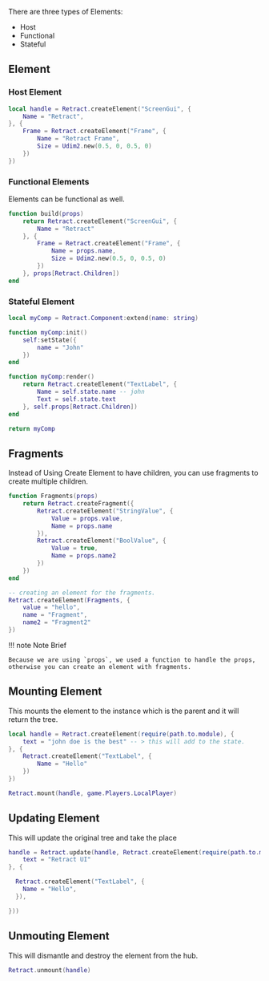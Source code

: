 There are three types of Elements:

* Host
* Functional
* Stateful

## **Element**

### Host Element
```lua
local handle = Retract.createElement("ScreenGui", {
    Name = "Retract",
}, {
    Frame = Retract.createElement("Frame", {
        Name = "Retract Frame",
        Size = Udim2.new(0.5, 0, 0.5, 0)
    })
})
```

### Functional Elements
Elements can be functional as well.
```lua
function build(props)
    return Retract.createElement("ScreenGui", {
        Name = "Retract"
    }, {
        Frame = Retract.createElement("Frame", {
            Name = props.name,
            Size = Udim2.new(0.5, 0, 0.5, 0)
        })
    }, props[Retract.Children])
end
```

### Stateful Element
```lua
local myComp = Retract.Component:extend(name: string)

function myComp:init()
    self:setState({
        name = "John"
    })
end

function myComp:render()
    return Retract.createElement("TextLabel", {
        Name = self.state.name -- john
        Text = self.state.text
    }, self.props[Retract.Children])
end

return myComp
```
## **Fragments**
Instead of Using Create Element to have children, you can use fragments to create multiple children.

```lua
function Fragments(props)
    return Retract.createFragment({
        Retract.createElement("StringValue", {
            Value = props.value,
            Name = props.name
        }),
        Retract.createElement("BoolValue", {
            Value = true,
            Name = props.name2
        })
    })
end

-- creating an element for the fragments.
Retract.createElement(Fragments, {
    value = "hello",
    name = "Fragment",
    name2 = "Fragment2"
})
```

!!! note Note Brief

    Because we are using `props`, we used a function to handle the props, otherwise you can create an element with fragments.

## **Mounting Element**
This mounts the element to the instance which is the parent and it will return the tree.

```lua
local handle = Retract.createElement(require(path.to.module), {
    text = "john doe is the best" -- > this will add to the state.
}, {
    Retract.createElement("TextLabel", {
        Name = "Hello"
    })
})

Retract.mount(handle, game.Players.LocalPlayer)
```

## **Updating Element**
This will update the original tree and take the place 

```lua
handle = Retract.update(handle, Retract.createElement(require(path.to.module), {
    text = "Retract UI"    
}, {

  Retract.createElement("TextLabel", {
    Name = "Hello",
  }),

}))
```

## **Unmouting Element**
This will dismantle and destroy the element from the hub.

```lua
Retract.unmount(handle)
```